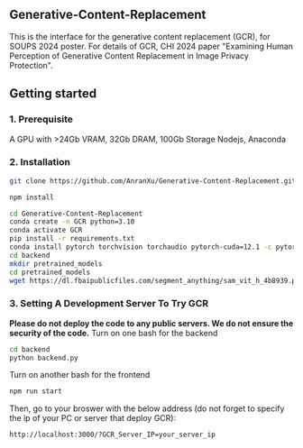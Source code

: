 ## Generative-Content-Replacement
This is the interface for the generative content replacement (GCR), for SOUPS 2024 poster. 
For details of GCR, CHI 2024 paper "Examining Human Perception of Generative Content Replacement in Image Privacy Protection".

## Getting started
### 1. Prerequisite 
A GPU with >24Gb VRAM, 32Gb DRAM, 100Gb Storage
Nodejs, Anaconda
### 2. Installation
```bash
git clone https://github.com/AnranXu/Generative-Content-Replacement.git
```
```bash
npm install
```
```bash
cd Generative-Content-Replacement
conda create -n GCR python=3.10
conda activate GCR
pip install -r requirements.txt
conda install pytorch torchvision torchaudio pytorch-cuda=12.1 -c pytorch -c nvidia
cd backend
mkdir pretrained_models
cd pretrained_models
wget https://dl.fbaipublicfiles.com/segment_anything/sam_vit_h_4b8939.pth
```
### 3. Setting A Development Server To Try GCR
**Please do not deploy the code to any public servers. We do not ensure the security of the code.**
Turn on one bash for the backend
```bash
cd backend
python backend.py
```
Turn on another bash for the frontend
```bash
npm run start
```
Then, go to your broswer with the below address (do not forget to specify the ip of your PC or server that deploy GCR):
```bash
http://localhost:3000/?GCR_Server_IP=your_server_ip
```
